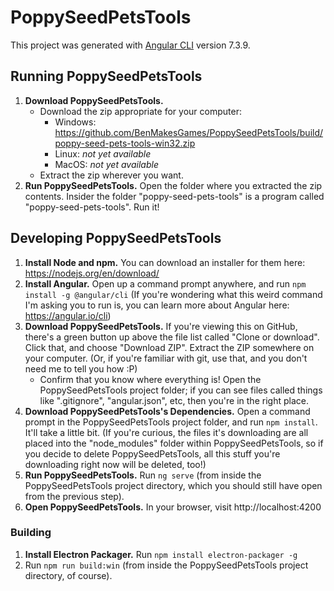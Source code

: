# PoppySeedPetsTools

This project was generated with [Angular CLI](https://github.com/angular/angular-cli) version 7.3.9.

## Running PoppySeedPetsTools

1. **Download PoppySeedPetsTools.**
   * Download the zip appropriate for your computer:
      * Windows: https://github.com/BenMakesGames/PoppySeedPetsTools/build/poppy-seed-pets-tools-win32.zip
      * Linux: *not yet available*
      * MacOS: *not yet available*
   * Extract the zip wherever you want.
2. **Run PoppySeedPetsTools.** Open the folder where you extracted the zip contents. Insider the folder "poppy-seed-pets-tools" is a program called "poppy-seed-pets-tools". Run it!

## Developing PoppySeedPetsTools

1. **Install Node and npm.** You can download an installer for them here: https://nodejs.org/en/download/
2. **Install Angular.** Open up a command prompt anywhere, and run `npm install -g @angular/cli` (If you're wondering what this weird command I'm asking you to run is, you can learn more about Angular here: https://angular.io/cli)
3. **Download PoppySeedPetsTools.** If you're viewing this on GitHub, there's a green button up above the file list called "Clone or download". Click that, and choose "Download ZIP". Extract the ZIP somewhere on your computer. (Or, if you're familiar with git, use that, and you don't need me to tell you how :P)
   * Confirm that you know where everything is! Open the PoppySeedPetsTools project folder; if you can see files called things like ".gitignore", "angular.json", etc, then you're in the right place.
4. **Download PoppySeedPetsTools's Dependencies.** Open a command prompt in the PoppySeedPetsTools project folder, and run `npm install`. It'll take a little bit. (If you're curious, the files it's downloading are all placed into the "node_modules" folder within PoppySeedPetsTools, so if you decide to delete PoppySeedPetsTools, all this stuff you're downloading right now will be deleted, too!)
5. **Run PoppySeedPetsTools.** Run `ng serve` (from inside the PoppySeedPetsTools project directory, which you should still have open from the previous step).
6. **Open PoppySeedPetsTools.** In your browser, visit http://localhost:4200

### Building

1. **Install Electron Packager.** Run `npm install electron-packager -g`
2. Run `npm run build:win` (from inside the PoppySeedPetsTools project directory, of course).
